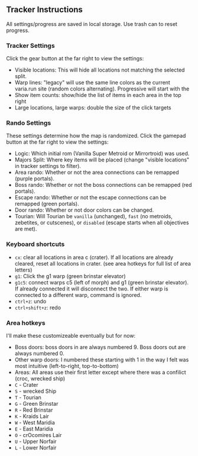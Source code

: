 ## Tracker Instructions

All settings/progress are saved in local storage. Use trash can to reset progress.


### <i class="fa fa-gear"></i> Tracker Settings

Click the gear button at the far right to view the settings:

* Visible locations: This will hide all locations not matching the selected split.
* Warp lines: "legacy" will use the same line colors as the current varia.run site (random colors alternating). Progressive will start with the
* Show item counts: show/hide the list of items in each area in the top right
* Large locations, large warps: double the size of the click targets

### <i class="fa fa-gamepad"></i> Rando Settings

These settings determine how the map is randomized. Click the gamepad button at the far right to view the settings:

* Logic: Which initial rom (Vanilla Super Metroid or Mirrortroid) was used.
* Majors Split: Where key items will be placed (change "visible locations" in tracker settings to filter).
* Area rando: Whether or not the area connections can be remapped (purple portals).
* Boss rando: Whether or not the boss connections can be remapped (red portals).
* Escape rando: Whether or not the escape connections can be remapped (green portals).
* Door rando: Whether or not door colors can be changed.
* Tourian: Will Tourian be `vanilla` (unchanged), `fast` (no metroids, zebetites, or cutscenes), or `disabled` (escape starts when all objectives are met).

### Keyboard shortcuts

* `cx`: clear all locations in area c (crater). If all locations are already cleared, reset all locations in crater. (see area hotkeys for full list of area letters)
* `g1`: Click the g1 warp (green brinstar elevator)
* `g1c5`: connect warps c5 (left of morph) and g1 (green brinstar elevator). If already connected it will disconnect the two. If either warp is connected to a different warp, command is ignored.
* `ctrl+z`: undo
* `ctrl+shift+z`: redo

### Area hotkeys

I'll make these customizeable eventually but for now:

* Boss doors: boss doors in are always numbered 9. Boss doors out are always numbered 0.
* Other warp doors: I numbered these starting with 1 in the way I felt was most intuitive (left-to-right, top-to-bottom)
* Areas: All areas use their first letter except where there was a confilict (croc, wrecked ship)
* `C` - Crater
* `S` - wrecked Ship
* `T` - Tourian
* `G` - Green Brinstar
* `R` - Red Brinstar
* `K` - Kraids Lair
* `W` - West Maridia
* `E` - East Maridia
* `O` - crOcomires Lair
* `U` - Upper Norfair
* `L` - Lower Norfair
